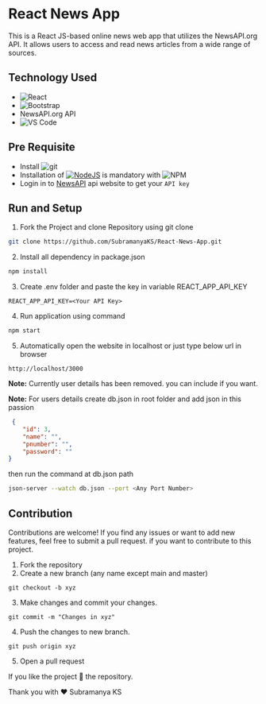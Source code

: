 #  React News App

This is a React JS-based online news web app that utilizes the NewsAPI.org API. It allows users to access and read news articles from a wide range of sources.

## Technology Used

* ![React](https://img.shields.io/badge/react-%2320232a.svg?style=for-the-badge&logo=react&logoColor=%2361DAFB)
* ![Bootstrap](https://img.shields.io/badge/bootstrap-%23563D7C.svg?style=for-the-badge&logo=bootstrap&logoColor=white)
* NewsAPI.org API
* ![VS Code](https://img.shields.io/badge/Visual_Studio_Code-0078D4?style=for-the-badge&logo=visual%20studio%20code&logoColor=white)

## Pre Requisite
* Install ![git](https://img.shields.io/badge/GIT-E44C30?style=for-the-badge&logo=git&logoColor=white)
* Installation of [![NodeJS](https://img.shields.io/badge/node.js-6DA55F?style=for-the-badge&logo=node.js&logoColor=white)](https://nodejs.org/en/) is mandatory with ![NPM](https://img.shields.io/badge/NPM-%23000000.svg?style=for-the-badge&logo=npm&logoColor=white)
*  Login in to [NewsAPI](https://newsapi.org/) api website to get your `API key`


## Run and Setup

1. Fork the Project and clone Repository using git clone

```sh
git clone https://github.com/SubramanyaKS/React-News-App.git
```

2.  Install all dependency in package.json

```sh
npm install
```
3.  Create .env folder and paste the key in variable REACT_APP_API_KEY

```
REACT_APP_API_KEY=<Your API Key>
```

4.  Run application using command

```sh
npm start
```

5. Automatically open the website in localhost or just type below url in browser

```
http://localhost/3000
```
**Note:** Currently user details has been removed. you can include if you want.

**Note:** For users details create db.json in root folder and add json in this passion

```json
 {
    "id": 3,
    "name": "",
    "pnumber": "",
    "password": ""
}
```
then run the command at db.json path

```sh
json-server --watch db.json --port <Any Port Number>
```

## Contribution

Contributions are welcome! If you find any issues or want to add new features, feel free to submit a pull request.
if you want to contribute to this project. 

1. Fork the repository
2. Create a new branch (any name except main and master)
```
git checkout -b xyz
```
3. Make changes and commit your changes.
```
git commit -m "Changes in xyz"
```
4. Push the changes to new branch.
```
git push origin xyz
```
5. Open a pull request


If you like the project 🌟 the repository.

Thank you with ❤ Subramanya KS
